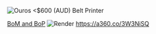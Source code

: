 ![Ouros](https://github.com/user-attachments/assets/971db589-fb25-4680-8d75-3bdfcec82a33)
<$600 (AUD) Belt Printer

[BoM and BoP](https://docs.google.com/spreadsheets/d/1l4CQAsWA1VOHxtnCYEzdSOF4vzacqWnh0M9C7iE0zEw/edit?usp=sharing)
![Render](https://github.com/DoritoMojito/Ourus/blob/main/Graphics/v155.png)
https://a360.co/3W3NiSQ
